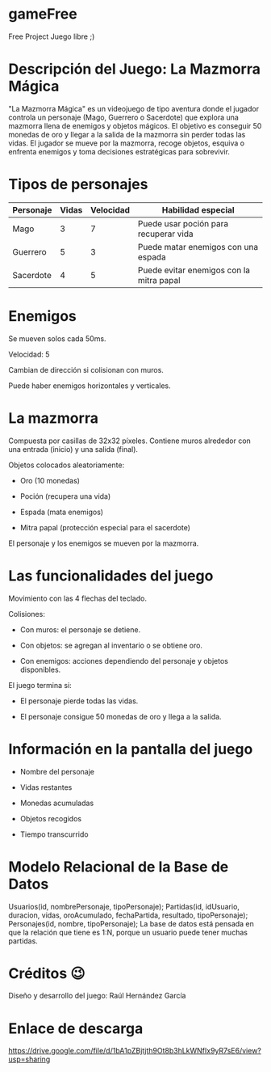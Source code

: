 # gameFree
Free Project Juego libre ;)

# Descripción del Juego: La Mazmorra Mágica
"La Mazmorra Mágica" es un videojuego de tipo aventura donde el jugador controla un personaje (Mago, Guerrero o Sacerdote) que explora una mazmorra llena de enemigos y objetos mágicos. El objetivo es conseguir 50 monedas de oro y llegar a la salida de la mazmorra sin perder todas las vidas. El jugador se mueve por la mazmorra, recoge objetos, esquiva o enfrenta enemigos y toma decisiones estratégicas para sobrevivir.

# Tipos de personajes
| Personaje  | Vidas | Velocidad | Habilidad especial                               |
|------------|--------|-----------|--------------------------------------------------|
| Mago       | 3      | 7         | Puede usar poción para recuperar vida           |
| Guerrero   | 5      | 3         | Puede matar enemigos con una espada             |
| Sacerdote  | 4      | 5         | Puede evitar enemigos con la mitra papal        |


# Enemigos
Se mueven solos cada 50ms.

Velocidad: 5

Cambian de dirección si colisionan con muros.

Puede haber enemigos horizontales y verticales.

# La mazmorra
Compuesta por casillas de 32x32 píxeles. Contiene muros alrededor con una entrada (inicio) y una salida (final).

Objetos colocados aleatoriamente:

- Oro (10 monedas)

- Poción (recupera una vida)

- Espada (mata enemigos)

- Mitra papal (protección especial para el sacerdote)

El personaje y los enemigos se mueven por la mazmorra.

# Las funcionalidades del juego
Movimiento con las 4 flechas del teclado.

Colisiones:

- Con muros: el personaje se detiene.

- Con objetos: se agregan al inventario o se obtiene oro.

- Con enemigos: acciones dependiendo del personaje y objetos disponibles.

El juego termina si:

- El personaje pierde todas las vidas.

- El personaje consigue 50 monedas de oro y llega a la salida.

# Información en la pantalla del juego
- Nombre del personaje

- Vidas restantes

- Monedas acumuladas

- Objetos recogidos

- Tiempo transcurrido

# Modelo Relacional de la Base de Datos
Usuarios(id, nombrePersonaje, tipoPersonaje);
Partidas(id, idUsuario, duracion, vidas, oroAcumulado, fechaPartida, resultado, tipoPersonaje);
Personajes(id, nombre, tipoPersonaje);
La base de datos está pensada en que la relación que tiene es 1:N, porque un usuario puede tener muchas partidas.

# Créditos 😉
Diseño y desarrollo del juego: Raúl Hernández García

# Enlace de descarga
https://drive.google.com/file/d/1bA1pZBjtjth9Ot8b3hLkWNfIx9yR7sE6/view?usp=sharing
